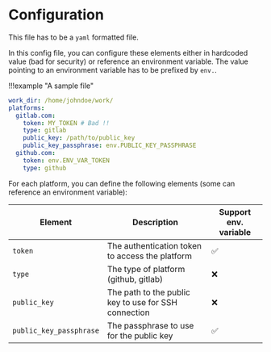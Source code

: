 # Configuration

This file has to be a `yaml` formatted file.

In this config file, you can configure these elements either in hardcoded value (bad for security) or reference an environment variable.
The value pointing to an environment variable has to be prefixed by `env.`.

!!!example "A sample file"
```yaml
work_dir: /home/johndoe/work/
platforms:
  gitlab.com: 
    token: MY_TOKEN # Bad !!
    type: gitlab
    public_key: /path/to/public_key
    public_key_passphrase: env.PUBLIC_KEY_PASSPHRASE
  github.com: 
    token: env.ENV_VAR_TOKEN
    type: github
```

For each platform, you can define the following elements (some can reference an environment variable):

| Element | Description | Support env. variable |
|---------|-------------|--|
| `token` | The authentication token to access the platform | ✅ |
| `type` | The type of platform (github, gitlab) | ❌ |
| `public_key` | The path to the public key to use for SSH connection | ❌ |
| `public_key_passphrase` | The passphrase to use for the public key | ✅ |